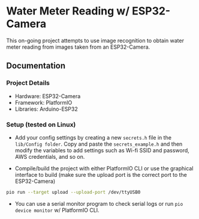 # Water Meter Reading w/ ESP32-Camera
This on-going project attempts to use image recognition to obtain water meter reading from images taken from an ESP32-Camera.

## Documentation
### Project Details
- Hardware: ESP32-Camera
- Framework: PlatformIO
- Libraries: Arduino-ESP32

### Setup (tested on Linux)
- Add your config settings by creating a new `secrets.h` file in the `lib/Config folder`. Copy and paste the `secrets_example.h` and then modify the variables to add settings such as Wi-fi SSID and password, AWS credentials, and so on. 

- Compile/build the project with either PlatformIO CLI or use the graphical interface to build (make sure the upload port is the correct port to the ESP32-Camera)
``` bash
pio run --target upload --upload-port /dev/ttyUSB0
```
- You can use a serial monitor program to check serial logs or run `pio device monitor` w/ PlatformIO CLI.

